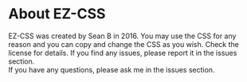 # About EZ-CSS

EZ-CSS was created by Sean B in 2016. You may use the CSS for any reason and you can copy and change the CSS as you wish. 
Check the license for details.
If you find any issues, please report it in the issues section. <br>
If you have any questions, please ask me in the issues section.
